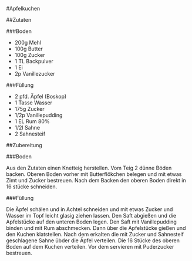 #Apfelkuchen

##Zutaten

###Boden

- 200g Mehl
- 100g Butter
- 100g Zucker
- 1 TL Backpulver
- 1 Ei
- 2p Vanillezucker

###Füllung

- 2 pfd. Äpfel (Boskop)
- 1 Tasse Wasser
- 175g Zucker
- 1/2p Vanillepudding
- 1 EL Rum 80%
- 1/2l Sahne
- 2 Sahnesteif

##Zubereitung

###Boden

Aus den Zutaten einen Knetteig herstellen. Vom Teig 2 dünne Böden backen. Oberen Boden vorher mit Butterflökchen belegen und mit etwas Zimt und Zucker bestreuen. Nach dem Backen den oberen Boden direkt in 16 stücke schneiden.

###Füllung

Die Äpfel schälen und in Achtel schneiden und mit etwas Zucker und Wasser im Topf leicht glasig ziehen lassen. Den Saft abgießen und die Apfelstücke auf den unteren Boden legen. Den Saft mit Vanillepudding binden und mit Rum abschmecken. Dann über die Apfelstücke gießen und den Kuchen klatstellen.
Nach dem erkalten die mit Zucker und Sahnesteif geschlagene Sahne übder die Äpfel verteilen. Die 16 Stücke des oberen Boden auf dem Kuchen verteilen.
Vor dem servieren mit Puderzucker bestreuen.